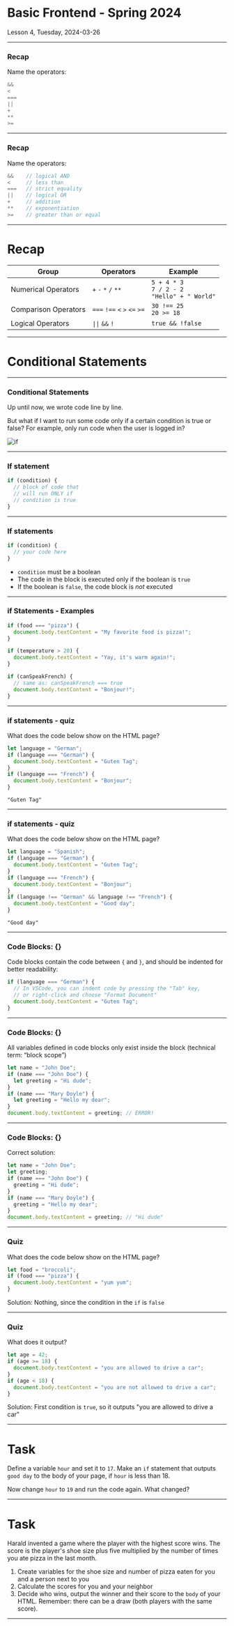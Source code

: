 <!-- .slide: id="lesson4" -->

# Basic Frontend - Spring 2024

Lesson 4, Tuesday, 2024-03-26

---

### Recap

Name the operators:

```js
&&
<
===
||
+
**
>=
```

---

### Recap

Name the operators:

```js
&&    // logical AND
<     // less than
===   // strict equality
||    // logical OR
+     // addition
**    // exponentiation
>=    // greater than or equal
```

---

# Recap

| Group                | Operators                          | Example                                              |
| -------------------- | ---------------------------------- | ---------------------------------------------------- |
| Numerical Operators  | `+` `-` `*` `/` `**`               | `5 + 4 * 3`<br/>`7 / 2 - 2`<br/>`"Hello" + " World"` |
| Comparison Operators | `===` `!==` `<` `>` `<=` `>=`      | `30 !== 25`<br/>`20 >= 18`                           |
| Logical Operators    | <code>&#124;&#124;</code> `&&` `!` | `true && !false`                                     |

---

<!-- .slide: id="if" -->

# Conditional Statements

---

### Conditional Statements

Up until now, we wrote code line by line.

But what if I want to run some code only if a certain condition is true or false? For example, only run code when the user is logged in?

![if](https://developer.mozilla.org/en-US/docs/Learn/JavaScript/Building_blocks/conditionals/cookie-choice-small.png)<!-- .element height="200px" style="position: fixed; left: 30%" -->

---

### If statement

```js
if (condition) {
  // block of code that
  // will run ONLY if
  // condition is true
}
```

---

### If statements

```js
if (condition) {
  // your code here
}
```

- `condition` must be a boolean
- The code in the block is executed only if the boolean is `true`
- If the boolean is `false`, the code block is _not_ executed

---

### if Statements - Examples

```js
if (food === "pizza") {
  document.body.textContent = "My favorite food is pizza!";
}
```

```js
if (temperature > 20) {
  document.body.textContent = "Yay, it's warm again!";
}
```

```js
if (canSpeakFrench) {
  // same as: canSpeakFrench === true
  document.body.textContent = "Bonjour!";
}
```

---

### if statements - quiz

What does the code below show on the HTML page?

```js
let language = "German";
if (language === "German") {
  document.body.textContent = "Guten Tag";
}
if (language === "French") {
  document.body.textContent = "Bonjour";
}
```

`"Guten Tag"`

<!-- .element: class="fragment" -->

---

### if statements - quiz

What does the code below show on the HTML page?

```js
let language = "Spanish";
if (language === "German") {
  document.body.textContent = "Guten Tag";
}
if (language === "French") {
  document.body.textContent = "Bonjour";
}
if (language !== "German" && language !== "French") {
  document.body.textContent = "Good day";
}
```

`"Good day"`

<!-- .element: class="fragment" -->

---

### Code Blocks: {}

Code blocks contain the code between `{` and `}`, and should be indented for better readability:

```js
if (language === "German") {
  // In VSCode, you can indent code by pressing the "Tab" key,
  // or right-click and choose "Format Document"
  document.body.textContent = "Guten Tag";
}
```

---

### Code Blocks: {}

All variables defined in code blocks only exist inside the block (technical term: “block scope”)

```js
let name = "John Doe";
if (name === "John Doe") {
  let greeting = "Hi dude";
}
if (name === "Mary Doyle") {
  let greeting = "Hello my dear";
}
document.body.textContent = greeting; // ERROR!
```

---

### Code Blocks: {}

Correct solution:

```js
let name = "John Doe";
let greeting;
if (name === "John Doe") {
  greeting = "Hi dude";
}
if (name === "Mary Doyle") {
  greeting = "Hello my dear";
}
document.body.textContent = greeting; // "Hi dude"
```

---

### Quiz

What does the code below show on the HTML page?

```js
let food = "broccoli";
if (food === "pizza") {
  document.body.textContent = "yum yum";
}
```

Solution: Nothing, since the condition in the `if` is `false`

<!-- .element: class="fragment" -->

---

### Quiz

What does it output?

```js
let age = 42;
if (age >= 18) {
  document.body.textContent = "you are allowed to drive a car";
}
if (age < 18) {
  document.body.textContent = "you are not allowed to drive a car";
}
```

Solution: First condition is `true`, so it outputs "you are allowed to drive a car"

<!-- .element: class="fragment" -->

---

# Task

Define a variable `hour` and set it to `17`. Make an `if` statement that outputs `good day` to the body of your page, if `hour` is less than 18.

Now change `hour` to `19` and run the code again. What changed?

---

# Task

Harald invented a game where the player with the highest score wins. The score is the player's shoe size plus five multiplied by the number of times you ate pizza in the last month.

1. Create variables for the shoe size and number of pizza eaten for you and a person next to you
1. Calculate the scores for you and your neighbor
1. Decide who wins, output the winner and their score to the `body` of your HTML. Remember: there can be a draw (both players with the same score).

---
